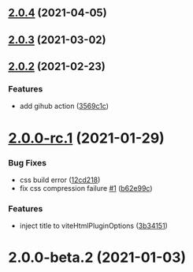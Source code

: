 ## [2.0.4](https://github.com/vbenjs/vite-plugin-html/compare/v2.0.2...v2.0.4) (2021-04-05)

## [2.0.3](https://github.com/vbenjs/vite-plugin-html/compare/v2.0.2...v2.0.3) (2021-03-02)

## [2.0.2](https://github.com/vbenjs/vite-plugin-html/compare/v2.0.1...v2.0.2) (2021-02-23)

### Features

- add gihub action ([3569c1c](https://github.com/vbenjs/vite-plugin-html/commit/3569c1c097be457fe91b5bb39c2bd56e61753fc9))

# [2.0.0-rc.1](https://github.com/vbenjs/vite-plugin-html/compare/v2.0.0-beta.2...v2.0.0-rc.1) (2021-01-29)

### Bug Fixes

- css build error ([12cd218](https://github.com/vbenjs/vite-plugin-html/commit/12cd218c3f02267022eed06eea18c8e67d4119ff))
- fix css compression failure [#1](https://github.com/vbenjs/vite-plugin-html/issues/1) ([b62e99c](https://github.com/vbenjs/vite-plugin-html/commit/b62e99cd809a0a581cbd1e1dae9260d0b35e9abb))

### Features

- inject title to viteHtmlPluginOptions ([3b34151](https://github.com/vbenjs/vite-plugin-html/commit/3b341516cc78c83619d672ab1c5316a4339a92ac))

# 2.0.0-beta.2 (2021-01-03)
